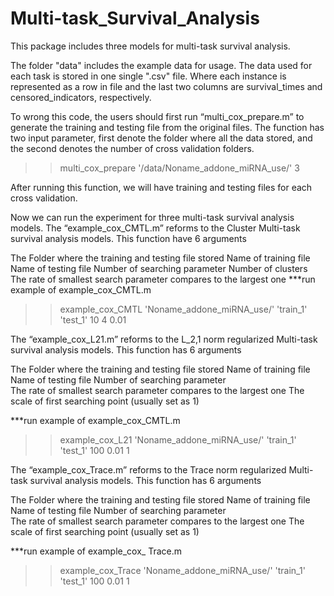 # Multi-task_Survival_Analysis
This package includes three models for multi-task survival analysis.

The folder "data" includes the example data for usage. The data used for each task is stored in one single ".csv" file. Where each instance is represented as a row in file and the last two columns are survival_times and censored_indicators, respectively. 

To wrong this code, the users should first run “multi_cox_prepare.m” to generate the training and testing file from the original files. The function has two input parameter, first denote the folder where all the data stored, and the second denotes the number of cross validation folders. 

>> multi_cox_prepare '/data/Noname_addone_miRNA_use/' 3

After running this function, we will have training and testing files for each cross validation.

Now we can run the experiment for three multi-task survival analysis models.
The “example_cox_CMTL.m” reforms to the Cluster Multi-task survival analysis models. This function have 6 arguments

The Folder where the training and testing file stored
Name of training file
Name of testing file
Number of searching parameter
Number of clusters
The rate of smallest search parameter compares to the largest one 
***run example of example_cox_CMTL.m
>> example_cox_CMTL 'Noname_addone_miRNA_use/' 'train_1' 'test_1' 10 4 0.01

The “example_cox_L21.m” reforms to the L_2,1 norm regularized Multi-task survival analysis models. This function has 6 arguments

The Folder where the training and testing file stored
Name of training file
Name of testing file
Number of searching parameter  
The rate of smallest search parameter compares to the largest one 
The scale of first searching point (usually set as 1)

***run example of example_cox_CMTL.m
>> example_cox_L21 'Noname_addone_miRNA_use/' 'train_1' 'test_1' 100 0.01 1


The “example_cox_Trace.m” reforms to the Trace norm regularized Multi-task survival analysis models. This function has 6 arguments

The Folder where the training and testing file stored
Name of training file
Name of testing file
Number of searching parameter  
The rate of smallest search parameter compares to the largest one 
The scale of first searching point (usually set as 1)

***run example of example_cox_ Trace.m
>> example_cox_Trace 'Noname_addone_miRNA_use/' 'train_1' 'test_1' 100 0.01 1
